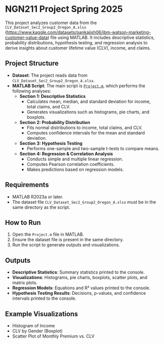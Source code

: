 # NGN211 Project Spring 2025

This project analyzes customer data from the `CLV_Dataset_Sec2_Group2_Oregon_A.xlsx` (https://www.kaggle.com/datasets/pankajjsh06/ibm-watson-marketing-customer-value-data) file using MATLAB. It includes descriptive statistics, probability distributions, hypothesis testing, and regression analysis to derive insights about customer lifetime value (CLV), income, and claims.

## Project Structure

- **Dataset**: The project reads data from `CLV_Dataset_Sec2_Group2_Oregon_A.xlsx`.
- **MATLAB Script**: The main script is [`Project.m`](Project.m), which performs the following analyses:
  - **Section 1: Descriptive Statistics**
    - Calculates mean, median, and standard deviation for income, total claims, and CLV.
    - Generates visualizations such as histograms, pie charts, and boxplots.
  - **Section 2: Probability Distribution**
    - Fits normal distributions to income, total claims, and CLV.
    - Computes confidence intervals for the mean and standard deviation.
  - **Section 3: Hypothesis Testing**
    - Performs one-sample and two-sample t-tests to compare means.
  - **Section 4: Regression & Correlation Analysis**
    - Conducts simple and multiple linear regression.
    - Computes Pearson correlation coefficients.
    - Makes predictions based on regression models.

## Requirements

- MATLAB R2023a or later.
- The dataset file `CLV_Dataset_Sec2_Group2_Oregon_A.xlsx` must be in the same directory as the script.

## How to Run

1. Open the `Project.m` file in MATLAB.
2. Ensure the dataset file is present in the same directory.
3. Run the script to generate outputs and visualizations.

## Outputs

- **Descriptive Statistics**: Summary statistics printed to the console.
- **Visualizations**: Histograms, pie charts, boxplots, scatter plots, and matrix plots.
- **Regression Models**: Equations and R² values printed to the console.
- **Hypothesis Testing Results**: Decisions, p-values, and confidence intervals printed to the console.

## Example Visualizations

- Histogram of Income
- CLV by Gender (Boxplot)
- Scatter Plot of Monthly Premium vs. CLV

